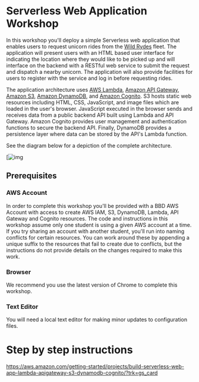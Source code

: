 # Serverless Web Application Workshop

In this workshop you'll deploy a simple Serverless web application that enables users to request unicorn rides from the [Wild Rydes](http://www.wildrydes.com/) fleet. The application will present users with an HTML based user interface for indicating the location where they would like to be picked up and will interface on the backend with a RESTful web service to submit the request and dispatch a nearby unicorn. The application will also provide facilities for users to register with the service and log in before requesting rides.

The application architecture uses [AWS Lambda](https://aws.amazon.com/lambda/), [Amazon API Gateway](https://aws.amazon.com/api-gateway/), [Amazon S3](https://aws.amazon.com/s3/), [Amazon DynamoDB](https://aws.amazon.com/dynamodb/), and [Amazon Cognito](https://aws.amazon.com/cognito/). S3 hosts static web resources including HTML, CSS, JavaScript, and image files which are loaded in the user's browser. JavaScript executed in the browser sends and receives data from a public backend API built using Lambda and API Gateway. Amazon Cognito provides user management and authentication functions to secure the backend API. Finally, DynamoDB provides a persistence layer where data can be stored by the API's Lambda function.

See the diagram below for a depiction of the complete architecture.



[![img](https://github.com/aws-samples/aws-serverless-workshops/blob/master/WebApplication/images/wildrydes-complete-architecture.png)

## Prerequisites

### AWS Account

In order to complete this workshop you'll be provided with a BBD AWS Account with access to create AWS IAM, S3, DynamoDB, Lambda, API Gateway and Cognito resources. The code and instructions in this workshop assume only one student is using a given AWS account at a time. If you try sharing an account with another student, you'll run into naming conflicts for certain resources. You can work around these by appending a unique suffix to the resources that fail to create due to conflicts, but the instructions do not provide details on the changes required to make this work.

### Browser

We recommend you use the latest version of Chrome to complete this workshop.

### Text Editor

You will need a local text editor for making minor updates to configuration files.

# Step by step instructions

<https://aws.amazon.com/getting-started/projects/build-serverless-web-app-lambda-apigateway-s3-dynamodb-cognito/?trk=gs_card>

